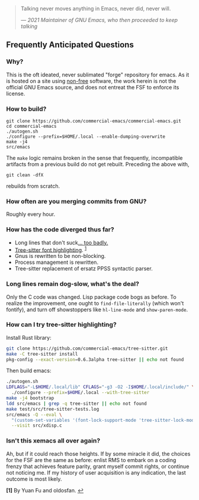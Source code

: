 > Talking never moves anything in Emacs, never did, never will.
>
> &mdash; <cite>2021 Maintainer of GNU Emacs, who then proceeded to keep talking</cite>

## Frequently Anticipated Questions

### Why?

This is the oft ideated, never sublimated "forge" repository for
emacs.  As it is hosted on a site using
[non-free](https://www.gnu.org/philosophy/categories.en.html)
software, the work herein is not the official GNU Emacs source, and
does not entreat the FSF to enforce its license.

### How to build?

```
git clone https://github.com/commercial-emacs/commercial-emacs.git
cd commercial-emacs
./autogen.sh
./configure --prefix=$HOME/.local --enable-dumping-overwrite
make -j4
src/emacs
```

The `make` logic remains broken in the sense that frequently,
incompatible artifacts from a previous build do not get rebuilt.
Preceding the above with,

```
git clean -dfX
```

rebuilds from scratch.

### How often are you merging commits from GNU?

Roughly every hour.

### How has the code diverged thus far?

- Long lines that don't suck[... too badly.](#long-lines)
- [Tree-sitter font highlighting](#tree-sitter). <sup id="a1">[1](#f1)</sup>
- Gnus is rewritten to be non-blocking.
- Process management is rewritten.
- Tree-sitter replacement of ersatz PPSS syntactic parser.

### <a name="long-lines"></a>Long lines remain dog-slow, what's the deal?

Only the C code was changed.  Lisp package code bogs as before.  To
realize the improvement, one ought to `find-file-literally` (which
won't fontify), and turn off showstoppers like `hl-line-mode` and
`show-paren-mode`.

### <a name="tree-sitter"></a>How can I try tree-sitter highlighting?

Install Rust library:
```bash
git clone https://github.com/commercial-emacs/tree-sitter.git
make -C tree-sitter install
pkg-config --exact-version=0.6.3alpha tree-sitter || echo not found
```

Then build emacs:
```bash
./autogen.sh
LDFLAGS="-L$HOME/.local/lib" CFLAGS="-g3 -O2 -I$HOME/.local/include/" \
  ./configure --prefix=$HOME/.local --with-tree-sitter
make -j4 bootstrap
ldd src/emacs | grep -q tree-sitter || echo not found
make test/src/tree-sitter-tests.log
src/emacs -Q --eval \
  "(custom-set-variables '(font-lock-support-mode 'tree-sitter-lock-mode))" \
  --visit src/xdisp.c
```

### Isn't this xemacs all over again?

Ah, but if it could reach those heights.  If by some miracle it did,
the choices for the FSF are the same as before: enlist RMS to embark
on a coding frenzy that achieves feature parity, grant myself commit
rights, or continue not noticing me.  If my history of user
acquisition is any indication, the last outcome is most likely.

<b id="f1">[1]</b> By Yuan Fu and oldosfan. [↩](#a1)
